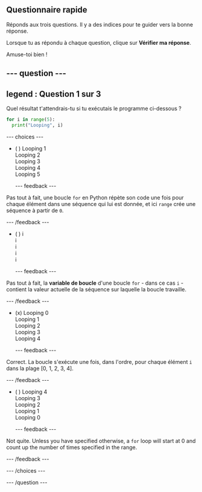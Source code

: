 ## Questionnaire rapide

Réponds aux trois questions. Il y a des indices pour te guider vers la bonne réponse.

Lorsque tu as répondu à chaque question, clique sur **Vérifier ma réponse**.

Amuse-toi bien !

--- question ---
---
legend : Question 1 sur 3
---

Quel résultat t'attendrais-tu si tu exécutais le programme ci-dessous ?

```python
for i in range(5):
  print("Looping", i)
```

--- choices ---

- ( ) Looping 1 <br> Looping 2 <br> Looping 3 <br> Looping 4 <br> Looping 5

  --- feedback ---

Pas tout à fait, une boucle `for` en Python répète son code une fois pour chaque élément dans une séquence qui lui est donnée, et ici `range` crée une séquence à partir de `0`.

  --- /feedback ---

- ( ) i <br> i <br> i <br> i <br> i

  --- feedback ---

Pas tout à fait, la **variable de boucle** d'une boucle `for` - dans ce cas `i` - contient la valeur actuelle de la séquence sur laquelle la boucle travaille.

  --- /feedback ---

- (x) Looping 0 <br> Looping 1 <br> Looping 2 <br> Looping 3 <br> Looping 4

  --- feedback ---

Correct. La boucle s'exécute une fois, dans l'ordre, pour chaque élément `i` dans la plage [0, 1, 2, 3, 4].

  --- /feedback ---

- ( ) Looping 4 <br> Looping 3 <br> Looping 2 <br> Looping 1 <br> Looping 0

  --- feedback ---

Not quite. Unless you have specified otherwise, a `for` loop will start at 0 and count up the number of times specified in the range.

  --- /feedback ---

--- /choices ---

--- /question ---
